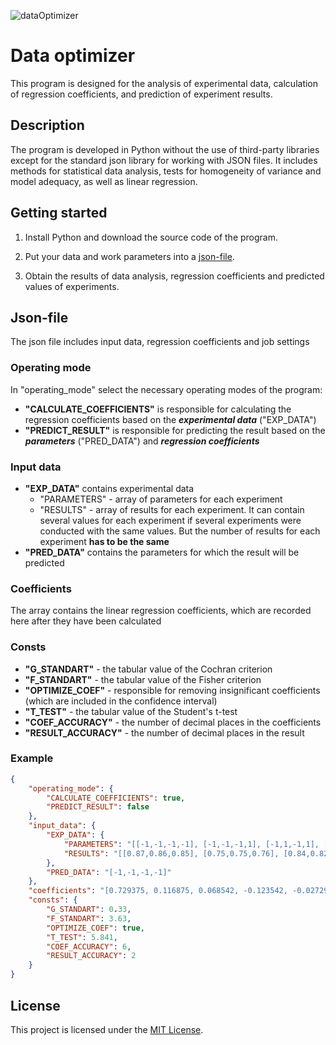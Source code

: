 ![dataOptimizer](https://github.com/FeDuck113/data-optimizer/assets/71590602/f495b98b-cba4-4552-b1f9-64a0ec79b854)
# Data optimizer

This program is designed for the analysis of experimental data, calculation of regression coefficients, and prediction of experiment results.

## Description

The program is developed in Python without the use of third-party libraries except for the standard json library for working with JSON files. It includes methods for statistical data analysis, tests for homogeneity of variance and model adequacy, as well as linear regression.

## Getting started

1. Install Python and download the source code of the program.

2. Put your data and work parameters into a [json-file](##Json-file).

3. Obtain the results of data analysis, regression coefficients and predicted values of experiments.

## Json-file
The json file includes input data, regression coefficients and job settings
### Operating mode
In "operating_mode" select the necessary operating modes of the program:
* **"CALCULATE_COEFFICIENTS"** is responsible for calculating the regression coefficients based on the ***experimental data*** ("EXP_DATA")
* **"PREDICT_RESULT"** is responsible for predicting the result based on the ***parameters*** ("PRED_DATA") and ***regression coefficients***

### Input data
* **"EXP_DATA"** contains experimental data
  * "PARAMETERS" - array of parameters for each experiment
  * "RESULTS" - array of results for each experiment. It can contain several values for each experiment if several experiments were conducted with the same values. But the number of results for each experiment **has to be the same** 
* **"PRED_DATA"** contains the parameters for which the result will be predicted

### Coefficients
The array contains the linear regression coefficients, which are recorded here after they have been calculated

### Consts
* **"G_STANDART"** - the tabular value of the Cochran criterion
* **"F_STANDART"** - the tabular value of the Fisher criterion
* **"OPTIMIZE_COEF"** - responsible for removing insignificant coefficients (which are included in the confidence interval)
* **"T_TEST"** - the tabular value of the Student's t-test
* **"COEF_ACCURACY"** - the number of decimal places in the coefficients
* **"RESULT_ACCURACY"** - the number of decimal places in the result

### Example
```json
{
    "operating_mode": {
        "CALCULATE_COEFFICIENTS": true,
        "PREDICT_RESULT": false
    },
    "input_data": {
        "EXP_DATA": {
            "PARAMETERS": "[[-1,-1,-1,-1], [-1,-1,-1,1], [-1,1,-1,1], [-1,1,-1,-1], [-1,1,1,1], [-1,1,1,-1], [1,1,-1,-1], [1,1,-1,1], [1,1,1,-1],[1,1,1,1],[-1,-1,1,-1], [-1,-1,1,1], [1,-1,-1,-1], [1,-1,-1,1],[1,-1,1,-1],[1,-1,1,1]]",
            "RESULTS": "[[0.87,0.86,0.85], [0.75,0.75,0.76], [0.84,0.82,0.83], [0.87,0.88,0.88], [0.38,0.36,0.35], [0.75,0.77,0.77], [0.93,0.95,0.92], [0.88,0.87,0.87], [0.87,0.88,0.87], [0.87,0.88,0.86], [0.29,0.32,0.30], [0.16,0.14,0.15], [0.86,0.87,0.87], [0.83,0.84,0.82], [0.80,0.78,0.77], [0.74,0.73,0.75]]"
        },
        "PRED_DATA": "[-1,-1,-1,-1]"
    },
    "coefficients": "[0.729375, 0.116875, 0.068542, -0.123542, -0.027292, 0.093958, 0.035208, 0.043125, 0, -0.021875, -0.029375, 0, 0.028125, 0, 0.023125, -0.053125]",
    "consts": {
        "G_STANDART": 0.33,
        "F_STANDART": 3.63,
        "OPTIMIZE_COEF": true,
        "T_TEST": 5.841,
        "COEF_ACCURACY": 6,
        "RESULT_ACCURACY": 2
    }
}
```
## License

This project is licensed under the [MIT License](LICENSE).



